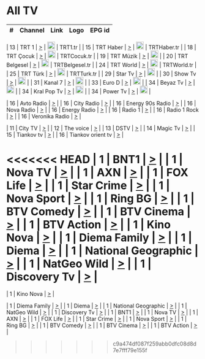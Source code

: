 <h1>All TV</h1>

| #   | Channel        | Link  | Logo | EPG id |
|:---:|:--------------:|:-----:|:----:|:------:|

| 13  | TRT 1            | [>](https://tv-trt1.medya.trt.com.tr/master.m3u8) | <img height="20" src="https://i.imgur.com/j786OLG.png"/> | TRT1.tr |
| 15  | TRT Haber        | [>](https://tv-trthaber.medya.trt.com.tr/master.m3u8) | <img height="20" src="https://i.imgur.com/OVfo8Ab.png"/> | TRTHaber.tr |
| 18  | TRT Çocuk        | [>](https://tv-trtcocuk.medya.trt.com.tr/master.m3u8) | <img height="20" src="https://i.imgur.com/QLFmD6d.png"/> | TRTCocuk.tr |
| 19  | TRT Müzik        | [>](https://tv-trtmuzik.medya.trt.com.tr/master.m3u8) | <img height="20" src="https://i.imgur.com/fIVFCEd.png"/> |
| 20  | TRT Belgesel     | [>](https://tv-trtbelgesel.medya.trt.com.tr/master.m3u8) | <img height="20" src="https://i.imgur.com/MGO87pe.png"/> | TRTBelgesel.tr |
| 24  | TRT World        | [>](https://tv-trtworld.medya.trt.com.tr/master.m3u8) | <img height="20" src="https://i.imgur.com/JEA2xpv.png"/> | TRTWorld.tr |
| 25  | TRT Türk         | [>](https://tv-trtturk.medya.trt.com.tr/master.m3u8) | <img height="20" src="https://i.imgur.com/OSTOQNw.png"/> | TRTTurk.tr |
| 29  | Star Tv   | [>](https://dogus-live.daioncdn.net/startv/startv_360p.m3u8) | <img height="20" src="https://i.imgur.com/IebUZx1.png"/> |
| 30  | Show Tv     | [>](https://ciner-live.daioncdn.net/showtv/showtv.m3u8) | <img height="20" src="https://i.imgur.com/IebUZx1.png"/> |
| 31  | Kanal 7     | [>](https://kanal7-live.daioncdn.net/kanal7/kanal7.m3u8) | <img height="20" src="https://i.imgur.com/IebUZx1.png"/> |
| 33  | Euro D    | [>](https://www.youtube.com/user/KanalD/live) | <img height="20" src="https://i.imgur.com/IebUZx1.png"/> |
| 34  | Beyaz Tv     | [>](https://beyaztv-live.daioncdn.net/beyaztv/beyaztv.m3u8) | <img height="20" src="https://i.imgur.com/IebUZx1.png"/> |
| 34  | Kral Pop Tv     | [>](https://www.youtube.com/watch?v=GuFTuKoXepw) | <img height="20" src="https://i.imgur.com/IebUZx1.png"/> |
| 34  | Power Tv     | [>](https://livetv.powerapp.com.tr/powerTV/powerhd.smil/chunklist.m3u8) | <img height="20" src="https://i.imgur.com/IebUZx1.png"/> |

| 16  | Avto Radio | [>](http://stream.metacast.eu/avtoradio.mp3.m3u) |
| 16  | City Radio | [>](http://stream.metacast.eu/city.aac.m3u) |
| 16  | Energy 90s Radio | [>](http://stream.metacast.eu/energy-90s.m3u) |
| 16  | Nova Radio | [>](http://stream.metacast.eu/nova.aac.m3u) |
| 16  | Energy Radio | [>](http://stream.metacast.eu/nrj.aac.m3u) |
| 16  | Radio 1 | [>](http://stream.metacast.eu/radio1.aac.m3u) |
| 16  | Radio 1 Rock | [>](http://stream.metacast.eu/radio1rock.aac.m3u) |
| 16  | Veronika Radio | [>](http://stream.metacast.eu/veronika.aac.m3u) |

| 11  | City TV | [>](https://tv.city.bg/play/tshls/citytv/index.m3u8) |
| 12  | The voice | [>](https://bss1.neterra.tv/thevoice/thevoice.m3u8) |
| 13  | DSTV | [>](http://46.249.95.140:8081/hls/data.m3u8) |
| 14  | Magic Tv | [>](https://bss1.neterra.tv/magictv/magictv.m3u8) |
| 15  | Tiankov tv | [>](https://streamer103.neterra.tv/tiankov-folk/live.m3u8) |
| 16  | Tiankov orient tv | [>](https://streamer103.neterra.tv/tiankov-orient/live.m3u8) |

<<<<<<< HEAD
| 1 | BNT1 | [>](https://ymkaya.xyz:24339/tv/bnt1/playlist.m3u8?wmsAuthSign=c2VydmVyX3RpbWU9Ny85LzIwMjUgNjo0OTo1MCBQTSZoYXNoX3ZhbHVlPWJBM1RkMElPRDduRHRFaWdidmQwc0E9PSZ2YWxpZG1pbnV0ZXM9NjA=) |
| 1 | Nova TV | [>](https://ymkaya.xyz:24339/tv/novatv/playlist.m3u8?wmsAuthSign=c2VydmVyX3RpbWU9Ny85LzIwMjUgNjo1MDowMSBQTSZoYXNoX3ZhbHVlPWlnanAyZU1zT3pyUzQ1dFpxSXA0TkE9PSZ2YWxpZG1pbnV0ZXM9NjA=) |
| 1 | AXN | [>](https://ymkaya.xyz:24339/tv/axn/playlist.m3u8?wmsAuthSign=c2VydmVyX3RpbWU9Ny85LzIwMjUgNjo1MDoxMiBQTSZoYXNoX3ZhbHVlPWRXSGloWVlQRnd2RGt6SnRDbEJJMnc9PSZ2YWxpZG1pbnV0ZXM9NjA=) |
| 1 | FOX Life | [>](https://ymkaya.xyz:24339/tv/foxlife/playlist.m3u8?wmsAuthSign=c2VydmVyX3RpbWU9Ny85LzIwMjUgNjo1MDoyMyBQTSZoYXNoX3ZhbHVlPXJwZko1R2lqWWNZaE52UGtJdnpMVEE9PSZ2YWxpZG1pbnV0ZXM9NjA=) |
| 1 | Star Crime | [>](https://ymkaya.xyz:24339/tv/foxcrime/playlist.m3u8?wmsAuthSign=c2VydmVyX3RpbWU9Ny85LzIwMjUgNjo1MDozMyBQTSZoYXNoX3ZhbHVlPTZrdWNQY1YzZ0F6WkR0SUw1akVDalE9PSZ2YWxpZG1pbnV0ZXM9NjA=) |
| 1 | Nova Sport | [>](https://ymkaya.xyz:24339/tv/novasport/playlist.m3u8?wmsAuthSign=c2VydmVyX3RpbWU9Ny85LzIwMjUgNjo1MDo0MyBQTSZoYXNoX3ZhbHVlPXVuZG5CNkRGMmhUak9GWS9WMXp2K2c9PSZ2YWxpZG1pbnV0ZXM9NjA=) |
| 1 | Ring BG | [>](https://ymkaya.xyz:24339/tv/ringbg/playlist.m3u8?wmsAuthSign=c2VydmVyX3RpbWU9Ny85LzIwMjUgNjo1MDo1MyBQTSZoYXNoX3ZhbHVlPUFTSHNqV3Myb3grKzVmcktOZkh1SHc9PSZ2YWxpZG1pbnV0ZXM9NjA=) |
| 1 | BTV Comedy | [>](https://ymkaya.xyz:24339/tv/btvcomedy/playlist.m3u8?wmsAuthSign=c2VydmVyX3RpbWU9Ny85LzIwMjUgNjo1MTowNCBQTSZoYXNoX3ZhbHVlPWlnOWNRSTg3M3UreVBKTDRZcEdjZEE9PSZ2YWxpZG1pbnV0ZXM9NjA=) |
| 1 | BTV Cinema | [>](https://ymkaya.xyz:24339/tv/btvcinema/playlist.m3u8?wmsAuthSign=c2VydmVyX3RpbWU9Ny85LzIwMjUgNjo1MToxNCBQTSZoYXNoX3ZhbHVlPW1BSDVoeHp0NUdCRml0dm91aENSUVE9PSZ2YWxpZG1pbnV0ZXM9NjA=) |
| 1 | BTV Action | [>](https://ymkaya.xyz:24339/tv/btvaction/playlist.m3u8?wmsAuthSign=c2VydmVyX3RpbWU9Ny85LzIwMjUgNjo1MToyNCBQTSZoYXNoX3ZhbHVlPVU3N3Z5Ym1VZk5GR2ROUXF2QzUrclE9PSZ2YWxpZG1pbnV0ZXM9NjA=) |
| 1 | Kino Nova | [>](https://ymkaya.xyz:24339/tv/kinonova/playlist.m3u8?wmsAuthSign=c2VydmVyX3RpbWU9Ny85LzIwMjUgNjo1MTozNSBQTSZoYXNoX3ZhbHVlPWNpay85UlFLclNWbGF5bHZDak5HdFE9PSZ2YWxpZG1pbnV0ZXM9NjA=) |
| 1 | Diema Family | [>](https://ymkaya.xyz:24339/tv/diemafamily/playlist.m3u8?wmsAuthSign=c2VydmVyX3RpbWU9Ny85LzIwMjUgNjo1MTo0NSBQTSZoYXNoX3ZhbHVlPTAzUWhoMGR4YytGQ0RjNlpIelJmZmc9PSZ2YWxpZG1pbnV0ZXM9NjA=) |
| 1 | Diema | [>](https://ymkaya.xyz:24339/tv/diema/playlist.m3u8?wmsAuthSign=c2VydmVyX3RpbWU9Ny85LzIwMjUgNjo1MTo1NiBQTSZoYXNoX3ZhbHVlPUtSTTI2ek5MWVpLRy9mRVJMQmlNTGc9PSZ2YWxpZG1pbnV0ZXM9NjA=) |
| 1 | National Geographic | [>](https://ymkaya.xyz:24339/tv/natgeo/playlist.m3u8?wmsAuthSign=c2VydmVyX3RpbWU9Ny85LzIwMjUgNjo1MjowNiBQTSZoYXNoX3ZhbHVlPTQ1eHV6RlNHZ0JuaVNhMU9BTVhWNFE9PSZ2YWxpZG1pbnV0ZXM9NjA=) |
| 1 | NatGeo Wild | [>](https://ymkaya.xyz:24339/tv/natgeowild/playlist.m3u8?wmsAuthSign=c2VydmVyX3RpbWU9Ny85LzIwMjUgNjo1MjoxNiBQTSZoYXNoX3ZhbHVlPWY4Y1RLdWx1emNJY05KRDRhWmxWNkE9PSZ2YWxpZG1pbnV0ZXM9NjA=) |
| 1 | Discovery Tv | [>](https://ymkaya.xyz:24339/tv/discovery/playlist.m3u8?wmsAuthSign=c2VydmVyX3RpbWU9Ny85LzIwMjUgNjo1MjoyNiBQTSZoYXNoX3ZhbHVlPW9GNzAxZTk3and3QVFsamxoaEVmOWc9PSZ2YWxpZG1pbnV0ZXM9NjA=) |
=======


| 1 | Kino Nova | [>](https://ymkaya.xyz:11336/tv/kinonova/playlist.m3u8?wmsAuthSign=c2VydmVyX3RpbWU9MS8yLzIwMjUgNDo0MDoyMCBBTSZoYXNoX3ZhbHVlPWlFS1FrWEtMMVRFM3l5YklUWUJQUHc9PSZ2YWxpZG1pbnV0ZXM9NjA=) |

| 1 | Diema Family | [>](https://ymkaya.xyz:11336/tv/diemafamily/playlist.m3u8?wmsAuthSign=c2VydmVyX3RpbWU9MS8yLzIwMjUgNDo0MDozMCBBTSZoYXNoX3ZhbHVlPUVUaTVKTldvZTF5WVVCM0YwL21kaXc9PSZ2YWxpZG1pbnV0ZXM9NjA=) |
| 1 | Diema | [>](https://ymkaya.xyz:11336/tv/diema/playlist.m3u8?wmsAuthSign=c2VydmVyX3RpbWU9MS8yLzIwMjUgNDo0MDo0MCBBTSZoYXNoX3ZhbHVlPVlYMWVJT2NuUjNpUTBsaytEUFFOS2c9PSZ2YWxpZG1pbnV0ZXM9NjA=) |
| 1 | National Geographic | [>](https://ymkaya.xyz:11336/tv/natgeo/playlist.m3u8?wmsAuthSign=c2VydmVyX3RpbWU9MS8yLzIwMjUgNDo0MTo0MSBBTSZoYXNoX3ZhbHVlPTJQTlVmcG5nYWx0M013eUhGRGxnd0E9PSZ2YWxpZG1pbnV0ZXM9NjA=) |
| 1 | NatGeo Wild | [>](https://ymkaya.xyz:11336/tv/natgeowild/playlist.m3u8?wmsAuthSign=c2VydmVyX3RpbWU9MS8yLzIwMjUgNDo0MTo1MSBBTSZoYXNoX3ZhbHVlPVl1OXZaTTliN0hGWEN3eDBYd1duNkE9PSZ2YWxpZG1pbnV0ZXM9NjA=) |
| 1 | Discovery Tv | [>](https://ymkaya.xyz:11336/tv/discovery/playlist.m3u8?wmsAuthSign=c2VydmVyX3RpbWU9MS8yLzIwMjUgNDo0MjowMSBBTSZoYXNoX3ZhbHVlPWtBQmdLNlY2RmQwWElzMVYzSDJyVkE9PSZ2YWxpZG1pbnV0ZXM9NjA=) |
| 1 | BNT1 | [>](https://ymkaya.xyz:11336/tv/bnt1/playlist.m3u8?wmsAuthSign=c2VydmVyX3RpbWU9MS8yLzIwMjUgNDozODozOCBBTSZoYXNoX3ZhbHVlPVVrMVlRQXpJWlhYeUh6ZFVpSC9NMUE9PSZ2YWxpZG1pbnV0ZXM9NjA=) |
| 1 | Nova TV | [>](https://ymkaya.xyz:11336/tv/novatv/playlist.m3u8?wmsAuthSign=c2VydmVyX3RpbWU9MS8yLzIwMjUgNDozODo0OCBBTSZoYXNoX3ZhbHVlPUVxQjh1a0ZzYkVGZU8zZDFGTzdreVE9PSZ2YWxpZG1pbnV0ZXM9NjA=) |
| 1 | AXN | [>](https://ymkaya.xyz:11336/tv/axn/playlist.m3u8?wmsAuthSign=c2VydmVyX3RpbWU9MS8yLzIwMjUgNDozODo1OCBBTSZoYXNoX3ZhbHVlPUpkWStGY1hkNXhaOVpPZ0thQ0FZL3c9PSZ2YWxpZG1pbnV0ZXM9NjA=) |
| 1 | FOX Life | [>](https://ymkaya.xyz:11336/tv/foxlife/playlist.m3u8?wmsAuthSign=c2VydmVyX3RpbWU9MS8yLzIwMjUgNDozOToxMCBBTSZoYXNoX3ZhbHVlPWt1ZDc1T3AzYlZDTjJnSy9TU0xJZlE9PSZ2YWxpZG1pbnV0ZXM9NjA=) |
| 1 | Star Crime | [>](https://ymkaya.xyz:11336/tv/foxcrime/playlist.m3u8?wmsAuthSign=c2VydmVyX3RpbWU9MS8yLzIwMjUgNDozOToyMCBBTSZoYXNoX3ZhbHVlPXIwVU45Nm9FR1l2enNkTG9TanBxbmc9PSZ2YWxpZG1pbnV0ZXM9NjA=) |
| 1 | Nova Sport | [>](https://ymkaya.xyz:11336/tv/novasport/playlist.m3u8?wmsAuthSign=c2VydmVyX3RpbWU9MS8yLzIwMjUgNDozOTozMCBBTSZoYXNoX3ZhbHVlPXlSZ0UxazVaM0xhSmc0NmR4T0c1T2c9PSZ2YWxpZG1pbnV0ZXM9NjA=) |
| 1 | Ring BG | [>](https://ymkaya.xyz:11336/tv/ringbg/playlist.m3u8?wmsAuthSign=c2VydmVyX3RpbWU9MS8yLzIwMjUgNDozOTo0MCBBTSZoYXNoX3ZhbHVlPTR4aUlFNHVUYWN4enY1WkVuOFZma2c9PSZ2YWxpZG1pbnV0ZXM9NjA=) |
| 1 | BTV Comedy | [>](https://ymkaya.xyz:11336/tv/btvcomedy/playlist.m3u8?wmsAuthSign=c2VydmVyX3RpbWU9MS8yLzIwMjUgNDozOTo1MCBBTSZoYXNoX3ZhbHVlPUtrMTJ2RHNTTUU1RFp1ZkVOdXFSK3c9PSZ2YWxpZG1pbnV0ZXM9NjA=) |
| 1 | BTV Cinema | [>](https://ymkaya.xyz:11336/tv/btvcinema/playlist.m3u8?wmsAuthSign=c2VydmVyX3RpbWU9MS8yLzIwMjUgNDozOTo1OSBBTSZoYXNoX3ZhbHVlPTZWcU9FZW56cG1NM1lrYy8xNE5NeHc9PSZ2YWxpZG1pbnV0ZXM9NjA=) |
| 1 | BTV Action | [>](https://ymkaya.xyz:11336/tv/btvaction/playlist.m3u8?wmsAuthSign=c2VydmVyX3RpbWU9MS8yLzIwMjUgNDo0MDoxMCBBTSZoYXNoX3ZhbHVlPUlDd0ErRkZVWThyMVZwR3c2REdGZ3c9PSZ2YWxpZG1pbnV0ZXM9NjA=) |
>>>>>>> c9a474df087f259abb0dfc08d8d7e7fff79e155f
